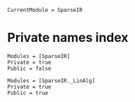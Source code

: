 ```@meta
CurrentModule = SparseIR
```

# Private names index

```@autodocs
Modules = [SparseIR]
Private = true
Public = false
```

```@autodocs
Modules = [SparseIR._LinAlg]
Private = true
Public = true
```
